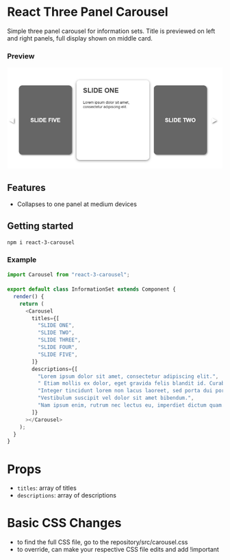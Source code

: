 # React Three Panel Carousel

Simple three panel carousel for information sets.
Title is previewed on left and right panels, full display shown on middle card.

### Preview

![demo photo](carousel.JPG)

## Features

- Collapses to one panel at medium devices

## Getting started

```
npm i react-3-carousel
```

### Example

```js
import Carousel from "react-3-carousel";

export default class InformationSet extends Component {
  render() {
    return (
      <Carousel
        titles={[
          "SLIDE ONE",
          "SLIDE TWO",
          "SLIDE THREE",
          "SLIDE FOUR",
          "SLIDE FIVE",
        ]}
        descriptions={[
          "Lorem ipsum dolor sit amet, consectetur adipiscing elit.",
          " Etiam mollis ex dolor, eget gravida felis blandit id. Curabitur congue nibh et gravida volutpat.",
          "Integer tincidunt lorem non lacus laoreet, sed porta dui porttitor. ",
          "Vestibulum suscipit vel dolor sit amet bibendum.",
          "Nam ipsum enim, rutrum nec lectus eu, imperdiet dictum quam. ",
        ]}
      ></Carousel>
    );
  }
}
```

# Props

- `titles`: array of titles
- `descriptions`: array of descriptions

# Basic CSS Changes

- to find the full CSS file, go to the repository/src/carousel.css
- to override, can make your respective CSS file edits and add !important
